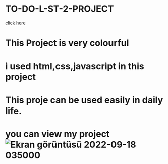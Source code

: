 # TO-DO-L-ST-2-PROJECT
[click here](https://ozkan4186.github.io/TODO-PROJECT/)
# This Project is very colourful
# i used html,css,javascript in this project
# This proje can be used easily in daily life.
# you can view my project![Ekran görüntüsü 2022-09-18 035000](https://user-images.githubusercontent.com/109352349/190881009-ab5f7809-0ef4-4fc2-8848-ced86bcb1964.png)

